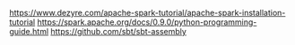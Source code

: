 https://www.dezyre.com/apache-spark-tutorial/apache-spark-installation-tutorial
https://spark.apache.org/docs/0.9.0/python-programming-guide.html
https://github.com/sbt/sbt-assembly
